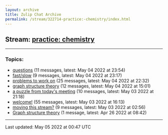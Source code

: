 ```yaml
---
layout: archive
title: Zulip Chat Archive
permalink: /stream/322714-practice:-chemistry/index.html
---
```


## Stream: [practice: chemistry](https://mattecapu.github.io/ct-zulip-archive/stream/322714-practice:-chemistry/index.html)
---

### Topics:

* [questions](topic/topic_questions.html) (11 messages, latest: May 04 2022 at 23:54)
* [fast/slow](topic/topic_fast.2Fslow.html) (9 messages, latest: May 04 2022 at 23:17)
* [problems to work on](topic/topic_problems.20to.20work.20on.html) (25 messages, latest: May 04 2022 at 22:32)
* [graph structure theory](topic/topic_graph.20structure.20theory.html) (12 messages, latest: May 04 2022 at 15:01)
* [a puzzle from today's meeting](topic/topic_a.20puzzle.20from.20today's.20meeting.html) (10 messages, latest: May 03 2022 at 21:18)
* [welcome!](topic/topic_welcome!.html) (55 messages, latest: May 03 2022 at 16:13)
* [moving this stream?](topic/topic_moving.20this.20stream.3F.html) (9 messages, latest: May 03 2022 at 02:56)
* [Graph structure theory](topic/topic_Graph.20structure.20theory.html) (1 message, latest: Apr 26 2022 at 08:42)

<hr><p>Last updated: May 05 2022 at 00:47 UTC</p>